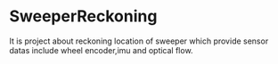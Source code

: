 # SweeperReckoning
It is project about reckoning location of sweeper which provide sensor datas include  wheel encoder,imu and optical flow.
